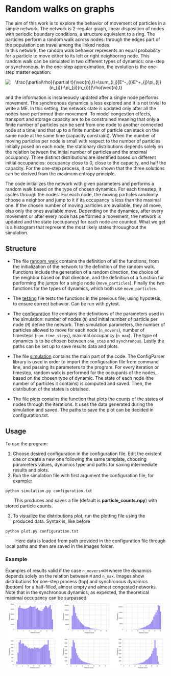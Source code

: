 # Random walks on graphs
The aim of this work is to explore the behavior of movement of particles in a simple network. The network is 2-regular graph, linear disposition of nodes with periodic boundary conditions, a structure equivalent to a ring. The particles perform a random walk across nodes: through the edges part of the population can travel among the linked nodes.<br/> 
In this network, the random walk behavior represents an equal probability for a particle to move either to its left or right neighboring node. 
This random walk can be simulated in two different types of dynamics: one-step or synchronous. In the one-step approximation, the evolution is the one-step master equation: <br /> 

<p align="center">
<img src="https://latex.codecogs.com/svg.image?\frac{\partial\rho}{\partial&space;t}(\vec{n},t)=\sum_{i,j}[E^-_{i}E^&plus;_{j}\pi_{ij}(n_{j})-\pi_{ji}(n_{i})]\rho(\vec{n},t)" title="\frac{\partial\rho}{\partial t}(\vec{n},t)=\sum_{i,j}[E^-_{i}E^+_{j}\pi_{ij}(n_{j})-\pi_{ji}(n_{i})]\rho(\vec{n},t)" />
</p>

and the information is instaneously updated after a single node performs movement.
The synchronous dynamics is less explored and it is not trivial to write a ME. In this setting, the network state is updated only after all the nodes have performed their movement. 
To model congestion effects, transport and storage capacity are to be constrained meaning that only a finite number of particles can be sent from
one node to another connected node at a time, and that up to a finite number of particle
can stack on the same node at the same time (capacity constraint).
When the number of moving particles per node is small with respect to the number of particles initially posed on each node, the stationary distributions depends solely on the relation between the initial number of particles and the maximal occupancy. Three distinct distributions are identified based on different initial occupancies: occupancy close to $0$, close to the capacity, and half the capacity. 
For the one-step process, it can be shown that the three solutions can be derived from the maximum entropy principle.


The code initializes the network with given parameters and performs a random walk based on the type of chosen dynamics. For each timestep, it cycles through the nodes. For each node, the moving particles randomly choose a neighbor and jump to it if its occupancy is less than the maximal one. If the chosen number of moving particles are available, they all move, else only the ones available move. Depending on the dynamics, after every movement or after every node has performed a movement, the network is updated and the state (occupancy) for each node are counted. What we get is a histogram that represent the most likely states throuughout the simulation.
## Structure
- The file [random_walk](https://github.com/daliamanfrin/Random-walks-on-graphs/blob/main/random_walk.py) contains the definition of all the functions, from the initialization of the network to the definition of the random walk. Functions include the generation of a random direction, the choice of the neighbor based on that direction, and the definition of a function for performing the jumps for a single node (`move_particles`). Finally the two functions for the types of dynamics, which both use `move_particles`.

- The [testing](https://github.com/daliamanfrin/Random-walks-on-graphs/blob/main/testing.py) file tests the functions in the previous file, using hypotesis, to ensure correct behavior. Can be run with pytest.

- The [configuration](https://github.com/daliamanfrin/Random-walks-on-graphs/blob/main/configuration.txt) file contains the definitions of the parameters used in the simulation: number of nodes (`N`) and initial number of particle per node (`M`) define the network. Then simulation parameters, the number of particles allowed to move for each node (`n_movers`), number of timesteps (`num_time_steps`), maximal occupancy (`n_max`). The type of dynamics is to be chosen between `one_step` and `synchronous`. Lastly the paths can be set up to save results data and plots. 

- The file [simulation](https://github.com/daliamanfrin/Random-walks-on-graphs/blob/main/simulation.py) contains the main part of the code. The ConfigParser library is used in order to import the configuration file from command line, and passing its parameters to the program. For every iteration or timestep, random walk is performed for the occupants of the nodes, based on the chosen type of dynamic. The state of each node (the number of particles it contains) is computed and saved. Then, the distribution of the states is obtained. 

- The file [plots](https://github.com/daliamanfrin/Random-walks-on-graphs/blob/main/plot.py) contains the function that plots the counts of the states of nodes through the iterations. It uses the data generated during the simulation and saved. The paths to save the plot can be decided in configuration.txt. 


## Usage
To use the program:
1. Choose desired configuration in the configuration file. Edit the existent one or create a new one following the same template, choosing parameters values, dynamics type and paths for saving intermediate results and plots.
2. Run the simulation file with first argument the configuration file, for example: 
```
python simulation.py configuration.txt
```
 &nbsp;&nbsp;&nbsp;&nbsp;&nbsp;&nbsp; This produces and saves a file (default is **particle_counts.npy**) with stored particle counts.
 
3. To visualize the distributions plot, run the plotting file using the produced data. Syntax is, like before 
```
python plot.py configuration.txt
```
 &nbsp;&nbsp;&nbsp;&nbsp;&nbsp; &nbsp; Here data is loaded from path provided in the configuration file through local paths and then are saved in the images folder.

### Example
Examples of results valid if the case `n_movers`$\ll$`M` where the dynamics depends solely on the relation between `M` and `n_max`.
Images show distributions for one-step process (top) and synchronous dynamics (bottom) for a half-filled, almost empty and almost congested networks.
Note that in the synchronous dynamics, as expected, the theoretical maximal occupancy can be surpassed
![config](./images/resulting_occupancy.png)
